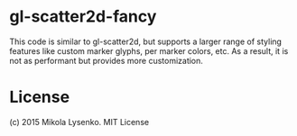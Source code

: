 gl-scatter2d-fancy
==================
This code is similar to gl-scatter2d, but supports a larger range of styling features like custom marker glyphs, per marker colors, etc.  As a result, it is not as performant but provides more customization.

# License
(c) 2015 Mikola Lysenko. MIT License
